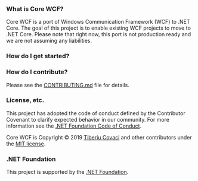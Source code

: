 ### What is Core WCF? 

Core WCF is a port of Windows Communication Framework (WCF) to .NET Core. The goal of this project is to enable existing WCF projects to move to .NET Core. Please note that right now, this port is not production ready and we are not assuming any liabilities. 

### How do I get started?


### How do I contribute?

Please see the [CONTRIBUTING.md](CONTRIBUTING.md) file for details.



### License, etc.

This project has adopted the code of conduct defined by the Contributor Covenant to clarify expected behavior in our community.
For more information see the [.NET Foundation Code of Conduct](https://dotnetfoundation.org/code-of-conduct).

Core WCF is Copyright &copy; 2019 [Tiberiu Covaci](https://tibi.me) and other contributors under the [MIT license](LICENSE.txt).

### .NET Foundation

This project is supported by the [.NET Foundation](https://dotnetfoundation.org).